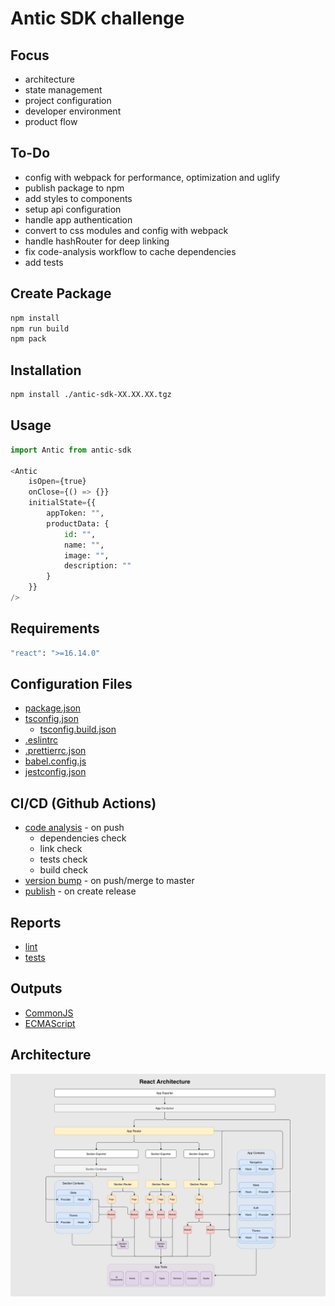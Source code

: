 # Antic SDK challenge

## Focus

* architecture
* state management
* project configuration
* developer environment
* product flow

## To-Do

* config with webpack for performance, optimization and uglify
* publish package to npm
* add styles to components
* setup api configuration
* handle app authentication
* convert to css modules and config with webpack
* handle hashRouter for deep linking
* fix code-analysis workflow to cache dependencies
* add tests

## Create Package

```bash
npm install
npm run build
npm pack
```

## Installation

```bash
npm install ./antic-sdk-XX.XX.XX.tgz
```

## Usage

```python
import Antic from antic-sdk

<Antic
    isOpen={true}
    onClose={() => {}}
    initialState={{
        appToken: "",
        productData: {
            id: "",
            name: "",
            image: "",
            description: ""
        }
    }}
/>  
```

## Requirements

```bash
"react": ">=16.14.0"
```

## Configuration Files

* [package.json](package.json)
* [tsconfig.json](tsconfig.json)
    * [tsconfig.build.json](tsconfig.build.json)
* [.eslintrc](.eslintrc)
* [.prettierrc.json](.prettierrc.json)
* [babel.config.js](babel.config.js)
* [jestconfig.json](jestconfig.json)

## CI/CD (Github Actions)

* [code analysis](.github/workflows/code-analysis.yml) - on push
    * dependencies check
    * link check
    * tests check
    * build check
* [version bump](.github/workflows/version-bump.yml) - on push/merge to master
* [publish](.github/workflows/publish.yml) - on create release

## Reports

* [lint](./reports/report-lint.xml)
* [tests](./reports/report-tests.xml)

## Outputs

* [CommonJS](./dist/cjs)
* [ECMAScript](./dist/esm)

## Architecture

![Architecture](/assets/ReactArchitecturev2.jpg)
